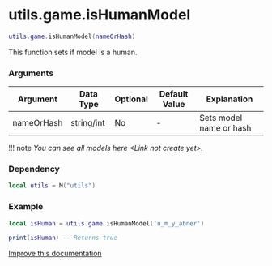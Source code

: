 # utils.game.isHumanModel

```lua
utils.game.isHumanModel(nameOrHash)
```
This function sets if model is a human.

### Arguments
| Argument      | Data Type | Optional | Default Value | Explanation |
|---------------|-----------|----------|---------------|-------------|
| nameOrHash | string/int | No | - | Sets model name or hash |

!!! note
    *You can see all models here <Link not create yet\>.*

### Dependency
```lua
local utils = M("utils")
```

### Example
```lua
local isHuman = utils.game.isHumanModel('u_m_y_abner')

print(isHuman) -- Returns true
```

[Improve this documentation](https://github.com/esx-framework/esx-framework.github.io/blob/development/docs/es_extended2/common/functions/game/ishumanmodel.md)